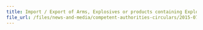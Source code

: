 ```yaml
---
title: Import / Export of Arms, Explosives or products containing Explosive Precursors 
file_url: /files/news-and-media/competent-authorities-circulars/2015-07-15-CA.pdf
---
```

